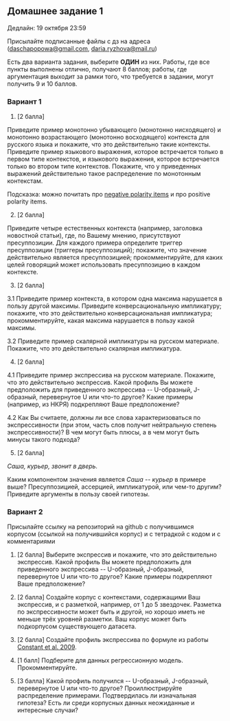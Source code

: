 ## Домашнее задание 1

Дедлайн: 19 октября 23:59

Присылайте подписанные файлы с дз на адреса (daschapopowa@gmail.com, daria.ryzhova@mail.ru)

Есть два варианта задания, выберите **ОДИН** из них. Работы, где все пункты выполнены отлично, получают 8 баллов; работы, где аргументация выходит за рамки того, что требуется в задании, могут получить 9 и 10 баллов.

### Вариант 1

1. \[2 балла\]

Приведите пример монотонно убывающего (монотонно нисходящего) и монотонно возрастающего (монотонно восходящего) контекста для русского языка и покажите, что это действительно такие контексты. Приведите пример языкового выражения, которое встречается только в первом типе контекстов, и языкового выражения, которое встречается только во втором типе контекстов. Покажите, что у приведенных выражений действительно такое распределение по монотонным контекстам.

Подсказка: можно почитать про [negative polarity items](https://plato.stanford.edu/entries/negation/#NegPol) и про positive polarity items.

2. \[2 балла\]

Приведите четыре естественных контекста (например, заголовка новостной статьи), где, по Вашему мнению, присутствуют пресуппозиции. Для каждого примера определите триггер пресуппозиции (триггеры пресуппозиций); покажите, что значение действительно является пресуппозицией; прокомментируйте, для каких целей говорящий может использовать пресуппозицию в каждом контексте.

3. \[2 балла\]

3.1 Приведите пример контекста, в котором одна максима нарушается в пользу другой максимы. Приведите конверсациональную импликатуру; покажите, что это действительно конверсациональная импликатура; прокомментируйте, какая максима нарушается в пользу какой максимы.

3.2 Приведите пример скалярной импликатуры на русском материале. Покажите, что это действительно скалярная импликатура.

4. \[2 балла\]

4.1 Приведите пример экспрессива на русском материале. Покажите, что это действительно экспрессив. Какой профиль Вы можете предположить для приведенного экспрессива -- U-образный, J-образный, перевернутое U или что-то другое? Какие примеры (например, из НКРЯ) подкрепляют Ваше предположение?

4.2 Как Вы считаете, должны ли все слова характеризоваться по экспрессивности (при этом, часть слов получит нейтральную степень экспрессивности)? В чем могут быть плюсы, а в чем могут быть минусы такого подхода?

5. \[2 балла\]

*Саша, курьер, звонит в дверь.*

Каким компонентом значения является *Саша -- курьер* в примере выше? Пресуппозицией, ассерцией, импликатурой, или чем-то другим? Приведите аргументы в пользу своей гипотезы.

### Вариант 2

Присылайте ссылку на репозиторий на github с получившимся корпусом (ссылкой на получившийся корпус) и с тетрадкой с кодом и с комментариями

1.  \[2 балла\] 
Выберите экспрессив и покажите, что это действительно экспрессив. Какой профиль Вы можете предположить для приведенного экспрессива -- U-образный, J-образный, перевернутое U или что-то другое? Какие примеры подкрепляют Ваше предположение?

2.  \[2 балла\]
Создайте корпус с контекстами, содержащими Ваш экспрессив, и с разметкой, например, от 1 до 5 звездочек. Разметка по экспрессивности может быть и другой, но хорошо иметь не меньше трёх уровней разметки. Ваш корпус может быть подкорпусом существующего датасета. 

3.  \[2 балла\]
Создайте профиль экспрессива по формуле из работы [Constant et al. 2009](https://www.google.com/url?sa=t&rct=j&q=&esrc=s&source=web&cd=&ved=2ahUKEwitxty0p5_zAhVLx4sKHcomDaQQFnoECAQQAQ&url=https%3A%2F%2Fweb.stanford.edu%2F~cgpotts%2Fpapers%2Fconstant-davis-potts-schwarz-expressives.pdf&usg=AOvVaw3QUEeV5U8r1FKhWne43xn3). 

4.  \[1 балл\]
Подберите для данных регрессионную модель. Прокомментируйте.

5.  \[3 балла\]
Какой профиль получился -- U-образный, J-образный, перевернутое U или что-то другое? Проиллюстрируйте распределение примерами. Подтвердилась ли изначальная гипотеза? Есть ли среди корпусных данных неожиданные и интересные случаи?
